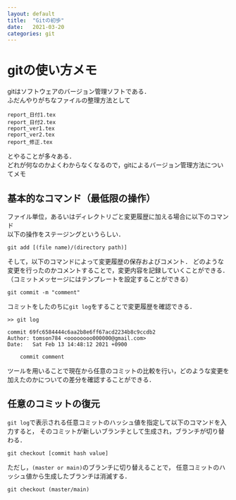 ```yaml
---
layout: default
title:  "Gitの初歩"
date:   2021-03-20
categories: git
---
```


# gitの使い方メモ

gitはソフトウェアのバージョン管理ソフトである．  
ふだんやりがちなファイルの整理方法として

```
report_日付1.tex
report_日付2.tex
report_ver1.tex
report_ver2.tex
report_修正.tex
```
とやることが多々ある．  
どれが何なのかよくわからなくなるので，gitによるバージョン管理方法についてメモ

## 基本的なコマンド（最低限の操作）

ファイル単位，あるいはディレクトリごと変更履歴に加える場合に以下のコマンド  
以下の操作をステージングというらしい．
```
git add [(file name)/(directory path)]
```

そして，以下のコマンドによって変更履歴の保存およびコメント．
どのような変更を行ったのかコメントすることで，変更内容を記録していくことができる．
（コミットメッセージにはテンプレートを設定することができる）
```
git commit -m "comment"
```

コミットをしたのちに`git log`をすることで変更履歴を確認できる．

```
>> git log

commit 69fc6584444c6aa2b8e6ff67acd2234b8c9ccdb2
Author: tomson784 <oooooooo000000@gmail.com>
Date:   Sat Feb 13 14:48:12 2021 +0900

    commit comment
```

ツールを用いることで現在から任意のコミットの比較を行い，どのような変更を加えたのかについての差分を確認することができる．

## 任意のコミットの復元

`git log`で表示される任意コミットのハッシュ値を指定して以下のコマンドを入力すると，
そのコミットが新しいブランチとして生成され，ブランチが切り替わる．

```
git checkout [commit hash value]
```

ただし，`(master or main)`のブランチに切り替えることで，
任意コミットのハッシュ値から生成したブランチは消滅する．
```
git checkout (master/main)
```